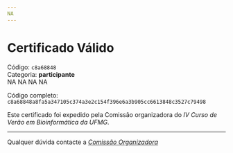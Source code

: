 ```yaml
---
NA
---
```


# Certificado Válido

Código: `c8a68848`<br>
Categoria: **participante**<br>
NA
NA
NA
NA


Código completo: `c8a68848a8fa5a347105c374a3e2c154f396e6a3b905cc6613848c3527c79498`


Este certificado foi expedido pela Comissão organizadora do *IV Curso de Verão em Bioinformática da UFMG*.

----

Qualquer dúvida contacte a [_Comissão Organizadora_](<mailto:cursobioinfoufmg@gmail.com$subject=[Certificados]>)

